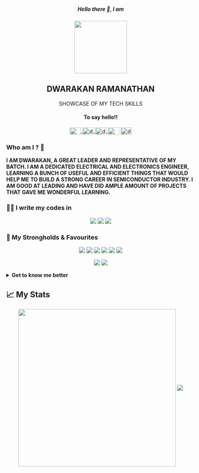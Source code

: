 <h5 align="center"> Hello there 👋, I am</h5>
<p align="center">
<a href="https://DWARAKRAM.me"><img align="center" width="140px" src="https://user-images.githubusercontent.com/96610910/212326427-468344ba-9e5b-4ab7-89ea-8bdc16366454.jpg"/></a>
</p>
<h2 align="center"> DWARAKAN RAMANATHAN </h2>

<p align="center">
SHOWCASE OF MY TECH SKILLS 
</p>

<h4 align="center">To say hello!!</h3>
<p align="center">
<a href="https://twitter.com/Dwarak25" target="blank">
<img align="center" src="https://cdn.jsdelivr.net/npm/simple-icons@3.0.1/icons/twitter.svg" alt="@Dwarak25" height="20" width="30" /></a><a href="https://linkedin.com/in/dwarakan25" target="blank">
<img align="center" src="https://cdn.jsdelivr.net/npm/simple-icons@3.0.1/icons/linkedin.svg" alt="dwarakan25" height="20" width="30" /></a><a 
<a href="https://instagram.com/d_w_a_r_a_k_25" target="blank">
<img align="center" src="https://cdn.jsdelivr.net/npm/simple-icons@3.0.1/icons/instagram.svg" alt="d_w_a_r_a_k_25" height="20" width="30" /></a><a href="https://medium.com/@dwarakram25" target="blank">
<img align="center" src="https://cdn.jsdelivr.net/npm/simple-icons@3.0.1/icons/medium.svg" alt="@dwarakram25" height="20" width="30" /></a></a>
<a href="https://www.hackerrank.com/dwarakram25" target="blank">
<img align="center" src="https://cdn.jsdelivr.net/npm/simple-icons@3.0.1/icons/hackerrank.svg" alt="dwarakram25" height="20" width="30" /></a>
</p>

### Who am I ? 🤔

**I AM DWARAKAN, A GREAT LEADER AND REPRESENTATIVE OF MY BATCH. I AM A DEDICATED ELECTRICAL AND ELECTRONICS ENGINEER, LEARNING A BUNCH OF USEFUL AND EFFICIENT THINGS THAT WOULD HELP ME TO BUILD A STRONG CAREER IN SEMICONDUCTOR INDUSTRY. I AM GOOD AT LEADING AND HAVE DID AMPLE AMOUNT OF PROJECTS THAT GAVE ME WONDERFUL LEARNING.**

### 👨‍💻 I write my codes in

<p align="center">
<img src="https://img.shields.io/badge/python%20-%2314354C.svg?&style=for-the-badge&logo=python&logoColor=gold"/>
<img src="https://img.shields.io/badge/c%20-%2300599C.svg?&style=for-the-badge&logo=c&logoColor=white"/>
<img src="https://img.shields.io/badge/verilog%20-%F7DF1E.svg?&style=for-the-badge&logo=v&logoColor=white"/>


### 💪 My Strongholds & Favourites

<p align="center">
<img src="https://img.shields.io/badge/QuartusPrime%20-00ADD8?&style=for-the-badge&logo=intel&logoColor=%white"/>  
<img src="https://img.shields.io/badge/ModelSim%20-1E17F5?&style=for-the-badge&logo=m&logoColor=%white"/>
<img src="https://img.shields.io/badge/-Arduino-00979D?style=for-the-badge&logo=Arduino&logoColor=white"/>
<img src="https://img.shields.io/badge/matlab%20-%235F5F5F.svg?&style=for-the-badge&logo=matlab&logoColor=%235F5F5F"/>
<img src="https://img.shields.io/badge/git%20-%23F05032.svg?&style=for-the-badge&logo=git&logoColor=white"/>  
<img src="https://img.shields.io/badge/github%20-%23181717.svg?&style=for-the-badge&logo=github&logoColor=white" />
</p>
<p align="center">
<img src="https://img.shields.io/badge/Xilinx Vivado%20-FF0000?&style=for-the-badge&logo=xilinx&logoColor=%white"/>  
<img src="https://img.shields.io/badge/Notepad++%20-00ADD8?&style=for-the-badge&logo=n&logoColor=%white"/>  
</p>

<details>
<summary> <strong> Get to know me better </strong> </summary>

## ❤ Things I love
- **I am addicted towards learning things about semiconductors.**
- **I love to work with new tech and learn how they have been developed.**
- **I have great passion towards stage speaking and love to motivate and teach people.**
- **I love to explore new ideas and combine them to create new idea.**
- **I have seen a lot of Science fiction movies and love to watch much more and learn new ideas from them.**
- **I love to code efficiently and work in a smarter way to solve a problem.**
- **I love present .ppt's and paper presentation.**

## 👷‍♂️ What I do ?
- **🔭I am doing projects and courses that grooms me towards semiconductor life.**
- **🌱learning verification methodologies using system verilog**
- **TO BE UPDATED**

## Misc.
- I have a great passion towards cooking and serving.
- I love to spend time with nature. 
- I am fond of taking good pictures of the mother earth. A photographer.
- I have a great editing skils.
<p align="center">
<img src="https://img.shields.io/badge/adobe%20-%23FF0000.svg?&style=for-the-badge&logo=adobe&logoColor=white"/>	
<img src="https://img.shields.io/badge/epic%20games%20-%23313131.svg?&style=for-the-badge&logo=epic%20games&logoColor=white"/>
<img src="https://img.shields.io/badge/canva%20-%23FFFFFF.svg?&style=for-the-badge&logo=CANVA&logoColor=%2300F7F3"/>
<img src="https://img.shields.io/badge/POWERPOINT%20-%23DE520F.svg?&style=for-the-badge&logo=POWERPOINT&logoColor=DE520F"/>
</p>

</details>

## 📈 My Stats
<p align='center' >
<img align="center" src="https://github-readme-stats.vercel.app/api?username=DWARAKRAM&show_icons=true&theme=dark" width=420/>
<img align="center" src="https://github-readme-stats.vercel.app/api/top-langs/?username=DWARAKRAM&layout=compact&theme=dark">
<p/>
